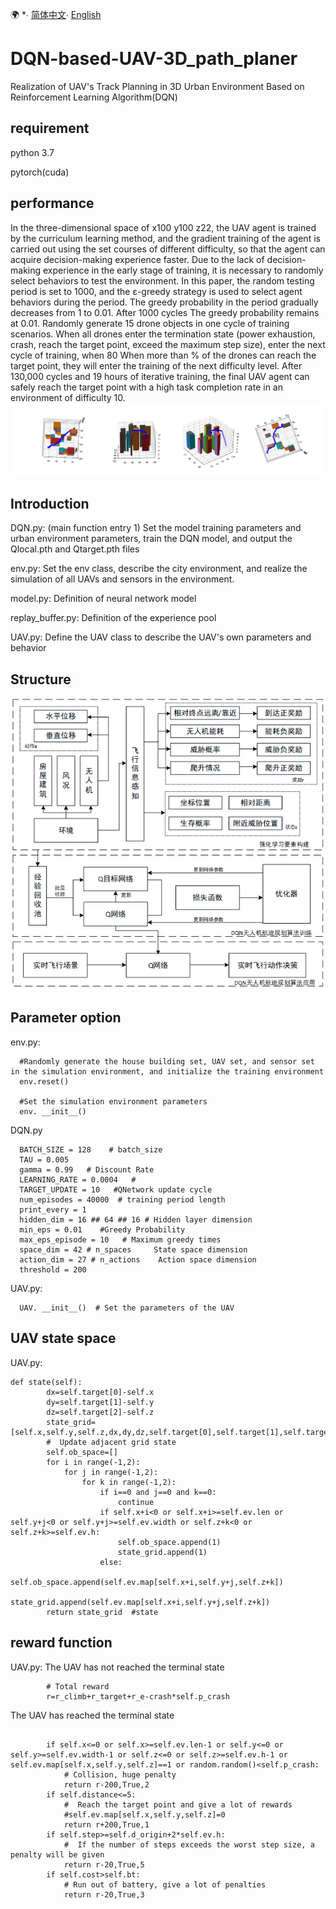 🌍
*∙ [简体中文](README-zh.md)∙ [English](README-el.md)

# DQN-based-UAV-3D_path_planer
Realization of UAV's Track Planning in 3D Urban Environment Based on Reinforcement Learning Algorithm(DQN)

## requirement
python 3.7

pytorch(cuda)

## performance
In the three-dimensional space of x100 y100 z22, the UAV agent is trained by the curriculum learning method, and the gradient training of the agent is carried out using the set courses of different difficulty, so that the agent can acquire decision-making experience faster. Due to the lack of decision-making experience in the early stage of training, it is necessary to randomly select behaviors to test the environment. In this paper, the random testing period is set to 1000, and the ε-greedy strategy is used to select agent behaviors during the period. The greedy probability in the period gradually decreases from 1 to 0.01. After 1000 cycles The greedy probability remains at 0.01. Randomly generate 15 drone objects in one cycle of training scenarios. When all drones enter the termination state (power exhaustion, crash, reach the target point, exceed the maximum step size), enter the next cycle of training, when 80 When more than % of the drones can reach the target point, they will enter the training of the next difficulty level.
After 130,000 cycles and 19 hours of iterative training, the final UAV agent can safely reach the target point with a high task completion rate in an environment of difficulty 10.
![avatar](航迹图.jpg)
## Introduction
DQN.py: (main function entry 1) Set the model training parameters and urban environment parameters, train the DQN model, and output the Qlocal.pth and Qtarget.pth files

env.py: Set the env class, describe the city environment, and realize the simulation of all UAVs and sensors in the environment.

model.py: Definition of neural network model

replay_buffer.py: Definition of the experience pool

UAV.py: Define the UAV class to describe the UAV's own parameters and behavior

## Structure
![avatar](DQN无人机航迹规划系统框架图.jpg)
## Parameter option
env.py:
~~~ 
  #Randomly generate the house building set, UAV set, and sensor set in the simulation environment, and initialize the training environment
  env.reset()  
  
  #Set the simulation environment parameters
  env. __init__() 
~~~
DQN.py
~~~ 
  BATCH_SIZE = 128    # batch_size
  TAU = 0.005 
  gamma = 0.99   # Discount Rate
  LEARNING_RATE = 0.0004   #
  TARGET_UPDATE = 10   #QNetwork update cycle
  num_episodes = 40000  # training period length
  print_every = 1  
  hidden_dim = 16 ## 64 ## 16 # Hidden layer dimension
  min_eps = 0.01    #Greedy Probability
  max_eps_episode = 10   # Maximum greedy times
  space_dim = 42 # n_spaces     State space dimension
  action_dim = 27 # n_actions    Action space dimension
  threshold = 200    
~~~
UAV.py:
~~~ 
  UAV. __init__()  # Set the parameters of the UAV
~~~
## UAV state space
UAV.py:
~~~ 
def state(self):
        dx=self.target[0]-self.x
        dy=self.target[1]-self.y
        dz=self.target[2]-self.z
        state_grid=    [self.x,self.y,self.z,dx,dy,dz,self.target[0],self.target[1],self.target[2],self.d_origin,self.step,self.distance,self.dir,self.p_crash,self.now_bt,self.cost]
        #  Update adjacent grid state
        self.ob_space=[]
        for i in range(-1,2):
            for j in range(-1,2):
                for k in range(-1,2):
                    if i==0 and j==0 and k==0:
                        continue
                    if self.x+i<0 or self.x+i>=self.ev.len or self.y+j<0 or self.y+j>=self.ev.width or self.z+k<0 or self.z+k>=self.ev.h:
                        self.ob_space.append(1) 
                        state_grid.append(1)
                    else:
                        self.ob_space.append(self.ev.map[self.x+i,self.y+j,self.z+k])  
                        state_grid.append(self.ev.map[self.x+i,self.y+j,self.z+k])
        return state_grid  #state
~~~

## reward function
UAV.py:
The UAV has not reached the terminal state
~~~
        # Total reward
        r=r_climb+r_target+r_e-crash*self.p_crash   
~~~

The UAV has reached the terminal state
~~~
   
        if self.x<=0 or self.x>=self.ev.len-1 or self.y<=0 or self.y>=self.ev.width-1 or self.z<=0 or self.z>=self.ev.h-1 or self.ev.map[self.x,self.y,self.z]==1 or random.random()<self.p_crash:
            # Collision, huge penalty
            return r-200,True,2
        if self.distance<=5:
            #  Reach the target point and give a lot of rewards
            #self.ev.map[self.x,self.y,self.z]=0
            return r+200,True,1 
        if self.step>=self.d_origin+2*self.ev.h:
            #  If the number of steps exceeds the worst step size, a penalty will be given
            return r-20,True,5
        if self.cost>self.bt:
            # Run out of battery, give a lot of penalties
            return r-20,True,3
~~~



